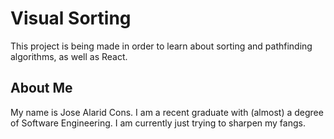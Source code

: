# Visual Sorting

This project is being made in order to learn about sorting and pathfinding algorithms, as well as React.

## About Me

My name is Jose Alarid Cons. I am a recent graduate with (almost) a degree of Software Engineering. I am currently just trying to sharpen my fangs.
